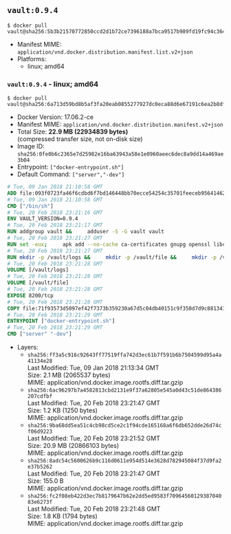 ## `vault:0.9.4`

```console
$ docker pull vault@sha256:5b3b21570772850ccd2d1b72ce7396188a7bca9517b989fd19fc94c364e93d2b
```

-	Manifest MIME: `application/vnd.docker.distribution.manifest.list.v2+json`
-	Platforms:
	-	linux; amd64

### `vault:0.9.4` - linux; amd64

```console
$ docker pull vault@sha256:6a713d59bd8b5af3fa20eab0855277927dc0eca88d6e67191c6ea2b8dfd626b4
```

-	Docker Version: 17.06.2-ce
-	Manifest MIME: `application/vnd.docker.distribution.manifest.v2+json`
-	Total Size: **22.9 MB (22934839 bytes)**  
	(compressed transfer size, not on-disk size)
-	Image ID: `sha256:0fe0b6c2365e7d25982e16ba63943a58e1e0960aeec6dec8a9dd14a469ae3b04`
-	Entrypoint: `["docker-entrypoint.sh"]`
-	Default Command: `["server","-dev"]`

```dockerfile
# Tue, 09 Jan 2018 21:10:58 GMT
ADD file:093f0723fa46f6cdbd6f7bd146448bb70ecce54254c35701feeceb956414622f in / 
# Tue, 09 Jan 2018 21:10:58 GMT
CMD ["/bin/sh"]
# Tue, 20 Feb 2018 23:21:16 GMT
ENV VAULT_VERSION=0.9.4
# Tue, 20 Feb 2018 23:21:17 GMT
RUN addgroup vault &&     adduser -S -G vault vault
# Tue, 20 Feb 2018 23:21:27 GMT
RUN set -eux;     apk add --no-cache ca-certificates gnupg openssl libcap su-exec dumb-init &&     apkArch="$(apk --print-arch)";     case "$apkArch" in         armhf) ARCH='arm' ;;         aarch64) ARCH='arm64' ;;         x86_64) ARCH='amd64' ;;         x86) ARCH='386' ;;         *) echo >&2 "error: unsupported architecture: $apkArch"; exit 1 ;;     esac &&     gpg --keyserver pgp.mit.edu --recv-keys 91A6E7F85D05C65630BEF18951852D87348FFC4C &&     mkdir -p /tmp/build &&     cd /tmp/build &&     wget https://releases.hashicorp.com/vault/${VAULT_VERSION}/vault_${VAULT_VERSION}_linux_${ARCH}.zip &&     wget https://releases.hashicorp.com/vault/${VAULT_VERSION}/vault_${VAULT_VERSION}_SHA256SUMS &&     wget https://releases.hashicorp.com/vault/${VAULT_VERSION}/vault_${VAULT_VERSION}_SHA256SUMS.sig &&     gpg --batch --verify vault_${VAULT_VERSION}_SHA256SUMS.sig vault_${VAULT_VERSION}_SHA256SUMS &&     grep vault_${VAULT_VERSION}_linux_${ARCH}.zip vault_${VAULT_VERSION}_SHA256SUMS | sha256sum -c &&     unzip -d /bin vault_${VAULT_VERSION}_linux_${ARCH}.zip &&     cd /tmp &&     rm -rf /tmp/build &&     apk del gnupg openssl &&     rm -rf /root/.gnupg
# Tue, 20 Feb 2018 23:21:27 GMT
RUN mkdir -p /vault/logs &&     mkdir -p /vault/file &&     mkdir -p /vault/config &&     chown -R vault:vault /vault
# Tue, 20 Feb 2018 23:21:28 GMT
VOLUME [/vault/logs]
# Tue, 20 Feb 2018 23:21:28 GMT
VOLUME [/vault/file]
# Tue, 20 Feb 2018 23:21:28 GMT
EXPOSE 8200/tcp
# Tue, 20 Feb 2018 23:21:28 GMT
COPY file:71f93573d5097ef42f7373b359230a67d5c04db40151c9f350d7d9c881341c67 in /usr/local/bin/docker-entrypoint.sh 
# Tue, 20 Feb 2018 23:21:29 GMT
ENTRYPOINT ["docker-entrypoint.sh"]
# Tue, 20 Feb 2018 23:21:29 GMT
CMD ["server" "-dev"]
```

-	Layers:
	-	`sha256:ff3a5c916c92643ff77519ffa742d3ec61b7f591b6b7504599d95a4a41134e28`  
		Last Modified: Tue, 09 Jan 2018 21:13:34 GMT  
		Size: 2.1 MB (2065537 bytes)  
		MIME: application/vnd.docker.image.rootfs.diff.tar.gzip
	-	`sha256:6ac96297b7a4582813cbd2131e9f37a62805e545a0d43c51de864386207cdfbf`  
		Last Modified: Tue, 20 Feb 2018 23:21:47 GMT  
		Size: 1.2 KB (1250 bytes)  
		MIME: application/vnd.docker.image.rootfs.diff.tar.gzip
	-	`sha256:9ba68dd5ea51c4cb98cd5ce2c1f94cde165168a6f6db652dde26d74cf06d9223`  
		Last Modified: Tue, 20 Feb 2018 23:21:52 GMT  
		Size: 20.9 MB (20866103 bytes)  
		MIME: application/vnd.docker.image.rootfs.diff.tar.gzip
	-	`sha256:8adc54c5600626b9c116d0611e954d514e3628d782945084f37d9fa2e37b5262`  
		Last Modified: Tue, 20 Feb 2018 23:21:47 GMT  
		Size: 155.0 B  
		MIME: application/vnd.docker.image.rootfs.diff.tar.gzip
	-	`sha256:fc2f08eb422d3ec7b8179647b62e2dd5ed9583f7096456012938704083e6273f`  
		Last Modified: Tue, 20 Feb 2018 23:21:48 GMT  
		Size: 1.8 KB (1794 bytes)  
		MIME: application/vnd.docker.image.rootfs.diff.tar.gzip
